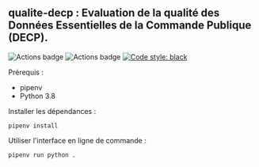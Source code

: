 ## **qualite-decp** : Evaluation de la qualité des Données Essentielles de la Commande Publique (DECP).


![Actions badge](https://github.com/139bercy/qualite-decp/actions/workflows/ci.yaml/badge.svg)
![Actions badge](https://github.com/139bercy/qualite-decp/actions/workflows/cd.yaml/badge.svg)
[![Code style: black](https://img.shields.io/badge/code%20style-black-000000.svg)](https://github.com/psf/black)


Prérequis :
* pipenv
* Python 3.8

Installer les dépendances  :
```shell
pipenv install
```

Utiliser l'interface en ligne de commande  :
```shell
pipenv run python .
```
